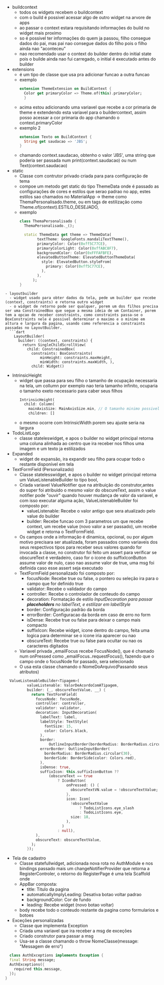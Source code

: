 - buildcontext
    - todos os widgets recebem o buildcontext
    - com o build é possivel acessar algo de outro widget na arvore de apps
    - ao passar o context estara requisitando informações do build no widget mais proximo 
    - so é possivel ter informações do quem ja passou, filho consegue dados do pai, mas pai nao consegue dados do filho pois o filho ainda nao "aconteceu"
    - nao recomendado usar o context do builder dentro do initial state pois o builde ainda nao fui carregado, o initial é executado antes do builder
- extensions
    - é um tipo de classe que usa pra adicionar funcao a outra funcao
    - exemplo
      ```dart
      extension ThemeExtension on BuildContext {
        Color get primaryColor => Theme.of(this).primaryColor;
        }
        ```
    - acima estou adicionando uma variavel que recebe a cor primaria de theme e extendendo esta variavel para o buildercontext, assim posso acessar a cor primaria do app chamando o context.primaryColor
    - exemplo 2
      ```dart
      extension Texto on BuildContext {
        String get saudacao => 'JBS';
      }
      ```
    - chamando context.saudacao, obtenho o valor 'JBS', uma string que poderia ser passada num print(context.saudacao) ou num Text(context.saudacao)
- static
  - Classe com contrutor privado criada para para configuração de tema
  - compoe um metodo get static do tipo ThemeData onde é passado as configurações de cores e estilos que serao padrao no app, estes estilos sao chamados no MaterialApp -> theme como ThemaPersonalisado.theme, ou em tags de estilização como Theme.of(context).ESTILO_DESEJADO,
  - exemplo
      ```dart
      class ThemaPersonalisado {
        ThemaPersonalisado._();

        static ThemeData get theme => ThemeData(
              textTheme: GoogleFonts.mandaliTextTheme(),
              primaryColor: Color(0xff5C77CE),
              primaryColorLight: Color(0xffABC8F7),
              backgroundColor: Color(0xFFFAFBFE),
              elevatedButtonTheme: ElevatedButtonThemeData(
                style: ElevatedButton.styleFrom(
                  primary: Color(0xff5C77CE),
                ),
              ),
            );
      }
```
- layoutbuilder
  - widget usado para obter dados da tela, pede um builder que recebe (context, constraints) e retorna outro widget
  - o widget de retorno pode ser qualquer, porem um dos filhos precisa ser uma ConstrainedBox que segue a mesma ideia de um Container, porem tem a opcao de receber constraints, como constraints passa-se o BoxConstraints nele é possivel determinar o maximo e o minimo em altura e largura da pagina, usando como referencia a constraints passadas no LayoutBuilder.
  ```dart
    LayoutBuilder(
      builder: ((context, constraints) {
        return SingleChildScrollView(
          child: ConstrainedBox(
            constraints: BoxConstraints(
                minHeight: constraints.maxHeight,
                minWidth: constraints.maxWidth, ),
            child: Widget()
  ```
- IntrinsicHeight
  - widget que passa para seu filho o tamanho de ocupação necessaria na tela, um collumn por exemplo nao teria tamanho infinito, ocuparia o tamanho exeto necessario para caber seus filhos
    ```dart
    IntrinsicHeight(
      child: Column(
        mainAxisSize: MainAxisSize.min, // O tamanho minimo possivel da coluna
        children: []
    ```
  - o mesmo ocorre com IntrinsicWidth porem seu ajuste seria na largura
- TodoListLogo
  - classe  stateleswidget, e apos o builder no widget principal retorna uma coluna alinhada ao centro que ira receber nos filhos uma imagem e um texto ja estilizados
- Expanded
  - widget de expansão, ira expandir seu filho para ocupar todo o restante disponível em tela
- TextFormField (Personalizado)
  - Classe statelesswidget, e apos o builder no widget principal retorna um ValueListenableBuilder to tipo bool, 
  - Criada variavel ValueNotifier que na atribuição do construtor,antes do super foi atribuido o mesmo valor do obscureText, assim o value notifier pode "ouvir" quando houver mudança de valor da variavel, e com isso executar alguma ação,  ValueListenableBuilder foi composto por:
    - valueListenable: Recebe o valor antigo que sera atualizado pelo value do builder
    - builder: Recebe funcao com 3 parametros um que recebe context, um recebe value (novo valor a ser passado), um recebe widget e retorna o TextFormField.
  - Os campos onde a informação é dinamica, opcional, ou por algum motivo precisara ser atualizada, foram passados como variaveis dos seus respectivos tipos para receber seus valores quando for invocada a classe, no construtor foi feito um assert para verificar se obscureText é verdadeiro, caso for o icone do suffixIconButton assume valor de nulo, caso nao assume valor de true, uma msg foi definida caso esse assert seja executado
  - TextFormField personalizado foi composto por:
    - focusNode: Recebe true ou false, o pontero ou seleção ira para o campo que for definido true
    - validator: Recebe o validador do campo
    - controller: Recebe o controlador de conteudo do campo
    - decoration: Formatação de estilo *InputDecoration para passar **placeholders** no labelText, e estilizar em labelStyle*
    - border: Configuração padrão da borda
    - errorBorder: Configuracao da borda em caso de erro no form
    - isDense: Recebe true ou false para deixar o campo mais compacto
    - suffixIcon: Recebe widget, icone dentro do campo, feita uma logica para determinar se o icone iria aparecer ou nao
    - obscureText: Recebe true ou false para ocultar ou nao os caracteres digitados
  - Variavel privada _emailFocus recebe FocusNode(), que é chamado num onPressed como _emailFocus..requestFocus(), fazendo que o campo onde o focusNode for passado, sera selecionado
  - O usa esta classe chamando o NomeDoArquivo(Passando seus atributos)

```dart
  ValueListenableBuilder<Tipagem>(
          valueListenable: ValorDeAcordoComATipagem,
          builder: (_, obscureTextValue, __) {
            return TextFormField(
              focusNode: focusNode,
              controller: controller,
              validator: validator,
              decoration: InputDecoration(
                labelText: label,
                labelStyle: TextStyle(
                  fontSize: 15,
                  color: Colors.black,
                ),
                border:
                    OutlineInputBorder(borderRadius: BorderRadius.circular(30)),
                errorBorder: OutlineInputBorder(
                  borderRadius: BorderRadius.circular(30),
                  borderSide: BorderSide(color: Colors.red),
                ),
                isDense: true,
                suffixIcon: this.suffixIconButton ??
                    (obscureText == true
                        ? IconButton(
                            onPressed: () {
                              obscureTextVN.value = !obscureTextValue;
                            },
                            icon: Icon(
                              !obscureTextValue
                                  ? TodoListIcons.eye_slash
                                  : TodoListIcons.eye,
                              size: 18,
                            ),
                          )
                        : null),
              ),
              obscureText: obscureTextValue,
            );
          });
```
- Tela de cadastro
  - Classe statefullwidget, adicionada nova rota no AuthModule e nos bindings passado mais um changeNotifierProvider que retorna a RegisterControler, o retorno do RegisterPage é uma tela Scaffold onde
  - AppBar composta:
    - title: Titulo da pagina
    - automaticallyImplyLeading: Desativa botao voltar padrao
    - backgroundColor: Cor de fundo
    - leading: Recebe widget (novo botao voltar)
  - body recebe todo o conteudo restante da pagina como formularios e botoes
- Exceções personalizadas
  - Classe que implementa Exception
  - Criada uma variavel que ira receber a msg de exceções
  - Criado construtor para passar a msg
  - Usa-se a classe chamando o throw NomeClasse(message: "Messagem de erro")
```dart
  class AuthExceptions implements Exception {
  final String message;
  AuthExceptions({
    required this.message,
  });
}
```

  

